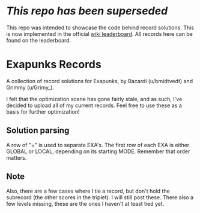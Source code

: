 # *This repo has been superseded*

This repo was intended to showcase the code behind record solutions. This is now implemented in the official [wiki leaderboard](https://www.reddit.com/r/exapunks/wiki/index/). All records here can be found on the leaderboard.

# Exapunks Records

A collection of record solutions for Exapunks, by Bacardi (u/bmidtvedt) and Grimmy (u/Grimy_).

I felt that the optimization scene has gone fairly stale, and as such, I've decided to upload all of my current records. Feel free to use these as a basis for further optimization!

## Solution parsing

A row of "=" is used to separate EXA's. The first row of each EXA is either GLOBAL or LOCAL, depending on its starting MODE. Remember that order matters.

## Note

Also, there are a few cases where I tie a record, but don't hold the subrecord (the other scores in the triplet). I will still post these. 
There also a few levels missing, these are the ones I haven't at least tied yet.
